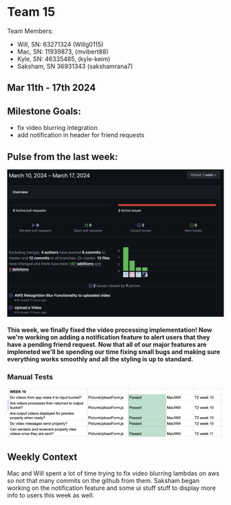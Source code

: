 # Team 15

Team Members: 
- Will, SN: 63271324 (Willg0115)
- Mac, SN: 11939873, (mvibert88)
- Kyle, SN: 46335485, (kyle-keim) 
- Saksham, SN 36931343 (sakshamrana7)

## Mar 11th - 17th 2024

## Milestone Goals: 
- fix video blurring integration
- add notification in header for friend requests


## Pulse from the last week:

![Screenshot t2 week 8 bunrup](./screenshots/t2_week10_pulse.png)

#### This week, we finally fixed the video processing implementation! Now we're working on adding a notification feature to alert users that they have a pending friend request. Now that all of our major features are impleneted we'll be spending our time fixing small bugs and making sure everything works smoothly and all the styling is up to standard.

### Manual Tests 

![Screenshot t2 week 9 tests](./screenshots/t2_week10_tests.png)

## Weekly Context
Mac and Will spent a lot of time trying to fix video blurring lambdas on aws so not that many commits on the github from them. Saksham began working on the notification feature and some ui stuff stuff to display more info to users this week as well. 